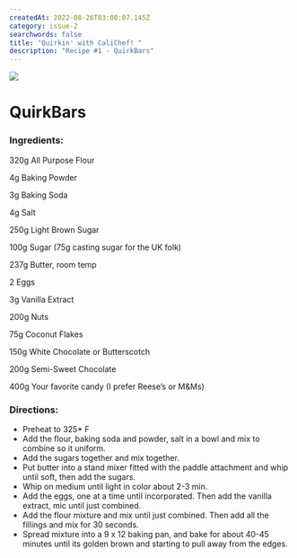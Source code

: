 ```yaml
---
createdAt: 2022-08-26T03:00:07.145Z
category: issue-2
searchwords: false
title: "Quirkin' with CaliChef! "
description: "Recipe #1 - QuirkBars"
---
```

![](/img/image0-2-.jpeg)

# QuirkBars

### Ingredients:

320g All Purpose Flour

4g Baking Powder

3g Baking Soda

4g Salt

250g Light Brown Sugar

100g Sugar (75g casting sugar for the UK folk)

237g Butter, room temp

2 Eggs

3g Vanilla Extract

200g Nuts

75g Coconut Flakes

150g White Chocolate or Butterscotch

200g Semi-Sweet Chocolate

400g Your favorite candy (I prefer Reese’s or M&Ms)

### Directions:

* Preheat to 325* F
* Add the flour, baking soda and powder, salt in a bowl and mix to combine so it uniform.
* Add the sugars together and mix together.
* Put butter into a stand mixer fitted with the paddle attachment and whip until soft, then add the sugars. 
* Whip on medium until light in color about 2-3 min.
* Add the eggs, one at a time until incorporated. Then add the vanilla extract, mic until just combined.
* Add the flour mixture and mix until just combined. Then add all the fillings and mix for 30 seconds.
* Spread mixture into a 9 x 12 baking pan, and bake for about 40-45 minutes until its golden brown and starting to pull away from the edges. 

<img src="/img/img-1158.jpg" alt="" title="" class="size_lg vertical"/>